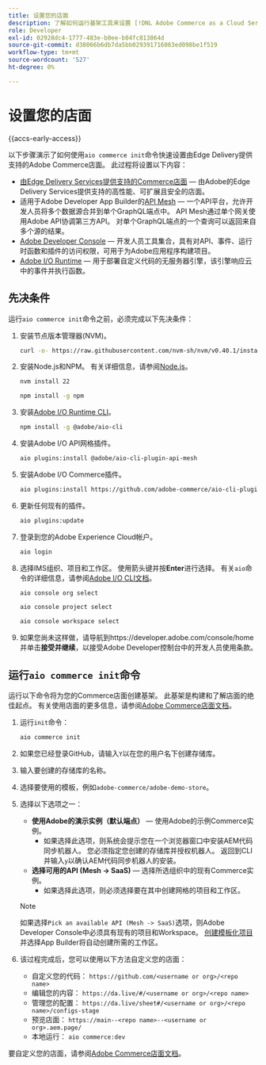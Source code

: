 ```yaml
---
title: 设置您的店面
description: 了解如何运行基架工具来设置 [!DNL Adobe Commerce as a Cloud Service] 店面。
role: Developer
exl-id: 02928dc4-1777-483e-b0ee-b04fc813864d
source-git-commit: d38066b6db7da5bb029391716063ed098be1f519
workflow-type: tm+mt
source-wordcount: '527'
ht-degree: 0%

---
```


# 设置您的店面

{{accs-early-access}}

以下步骤演示了如何使用`aio commerce init`命令快速设置由Edge Delivery提供支持的Adobe Commerce店面。 此过程将设置以下内容：

* [由Edge Delivery Services提供支持的Commerce店面](https://experienceleague.adobe.com/developer/commerce/storefront/get-started/) — 由Adobe的Edge Delivery Services提供支持的高性能、可扩展且安全的店面。
* 适用于Adobe Developer App Builder的[API Mesh](https://developer.adobe.com/graphql-mesh-gateway/mesh/) — 一个API平台，允许开发人员将多个数据源合并到单个GraphQL端点中。 API Mesh通过单个网关使用Adobe API协调第三方API。 对单个GraphQL端点的一个查询可以返回来自多个源的结果。
* [Adobe Developer Console](https://developer.adobe.com/developer-console/docs/guides/) — 开发人员工具集合，具有对API、事件、运行时函数和插件的访问权限，可用于为Adobe应用程序构建项目。
* [Adobe I/O Runtime](https://developer.adobe.com/runtime/docs/) — 用于部署自定义代码的无服务器引擎，该引擎响应云中的事件并执行函数。

## 先决条件

运行`aio commerce init`命令之前，必须完成以下先决条件：

1. 安装节点版本管理器(NVM)。

   ```bash
   curl -o- https://raw.githubusercontent.com/nvm-sh/nvm/v0.40.1/install.sh | bash
   ```

1. 安装Node.js和NPM。 有关详细信息，请参阅[Node.js](https://nodejs.org/en/)。

   ```bash
   nvm install 22
   ```

   ```bash
   npm install -g npm
   ```

1. 安装[Adobe I/O Runtime CLI](https://developer.adobe.com/runtime/docs/guides/tools/cli_install/)。

   ```bash
   npm install -g @adobe/aio-cli
   ```

1. 安装Adobe I/O API网格插件。

   ```bash
   aio plugins:install @adobe/aio-cli-plugin-api-mesh
   ```

1. 安装Adobe I/O Commerce插件。

   ```bash
   aio plugins:install https://github.com/adobe-commerce/aio-cli-plugin-commerce
   ```

1. 更新任何现有的插件。

   ```bash
   aio plugins:update
   ```

1. 登录到您的Adobe Experience Cloud帐户。

   ```bash
   aio login
   ```

1. 选择IMS组织、项目和工作区。 使用箭头键并按&#x200B;**Enter**&#x200B;进行选择。 有关`aio`命令的详细信息，请参阅[Adobe I/O CLI文档](https://github.com/adobe/aio-cli-plugin-console?tab=readme-ov-file#commands)。

   ```bash
   aio console org select
   ```

   ```bash
   aio console project select
   ```

   ```bash
   aio console workspace select
   ```

1. 如果您尚未这样做，请导航到https://developer.adobe.com/console/home并单击&#x200B;**接受并继续**，以接受Adobe Developer控制台中的开发人员使用条款。

## 运行`aio commerce init`命令

运行以下命令将为您的Commerce店面创建基架。 此基架是构建和了解店面的绝佳起点。 有关使用店面的更多信息，请参阅[Adobe Commerce店面文档](https://experienceleague.adobe.com/developer/commerce/storefront/)。


1. 运行`init`命令：

   ```bash
   aio commerce init
   ```

1. 如果您已经登录GitHub，请输入`Y`以在您的用户名下创建存储库。

1. 输入要创建的存储库的名称。

1. 选择要使用的模板，例如`adobe-commerce/adobe-demo-store`。

1. 选择以下选项之一：

   * **使用Adobe的演示实例（默认端点）** — 使用Adobe的示例Commerce实例。
      * 如果选择此选项，则系统会提示您在一个浏览器窗口中安装AEM代码同步机器人。 您必须指定您创建的存储库并授权机器人。 返回到CLI并输入`y`以确认AEM代码同步机器人的安装。
   * **选择可用的API (Mesh -> SaaS)** — 选择所选组织中的现有Commerce实例。
      * 如果选择此选项，则必须选择要在其中创建网格的项目和工作区。

   >[!NOTE]
   >
   >如果选择`Pick an available API (Mesh -> SaaS)`选项，则Adobe Developer Console中必须具有现有的项目和Workspace。 [创建模板化项目](https://developer.adobe.com/developer-console/docs/guides/projects/projects-template/)并选择App Builder将自动创建所需的工作区。

1. 该过程完成后，您可以使用以下方法自定义您的店面：

   * 自定义您的代码： `https://github.com/<username or org>/<repo name>`
   * 编辑您的内容： `https://da.live/#/<username or org>/<repo name>`
   * 管理您的配置： `https://da.live/sheet#/<username or org>/<repo name>/configs-stage`
   * 预览店面： `https://main--<repo name>--<username or org>.aem.page/`
   * 本地运行： `aio commerce:dev`

要自定义您的店面，请参阅[Adobe Commerce店面文档](https://experienceleague.adobe.com/developer/commerce/storefront/)。
